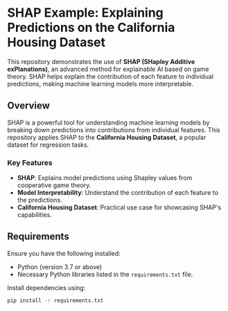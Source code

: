 # SHAP Example: Explaining Predictions on the California Housing Dataset

This repository demonstrates the use of **SHAP (SHapley Additive exPlanations)**, an advanced method for explainable AI based on game theory. SHAP helps explain the contribution of each feature to individual predictions, making machine learning models more interpretable.

## Overview

SHAP is a powerful tool for understanding machine learning models by breaking down predictions into contributions from individual features. This repository applies SHAP to the **California Housing Dataset**, a popular dataset for regression tasks.

### Key Features
- **SHAP**: Explains model predictions using Shapley values from cooperative game theory.
- **Model Interpretability**: Understand the contribution of each feature to the predictions.
- **California Housing Dataset**: Practical use case for showcasing SHAP's capabilities.

## Requirements

Ensure you have the following installed:
- Python (version 3.7 or above)
- Necessary Python libraries listed in the `requirements.txt` file.

Install dependencies using:
```bash
pip install -r requirements.txt
